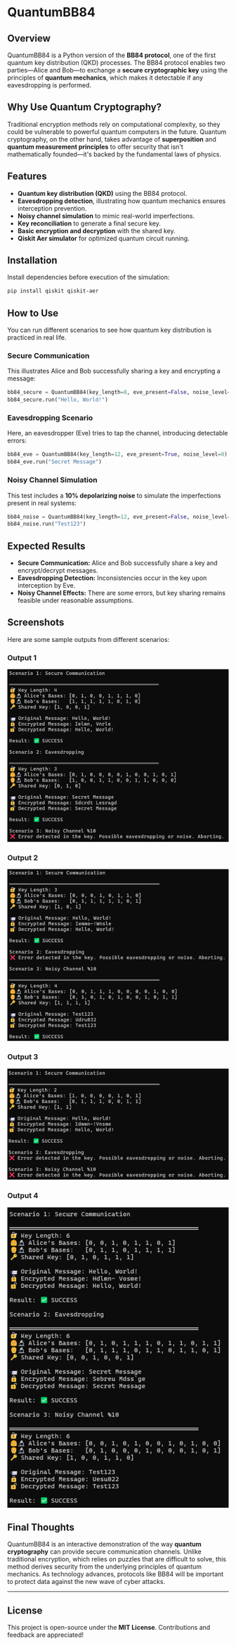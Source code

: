 # QuantumBB84

## Overview
QuantumBB84 is a Python version of the **BB84 protocol**, one of the first quantum key distribution (QKD) processes. The BB84 protocol enables two parties—Alice and Bob—to exchange a **secure cryptographic key** using the principles of **quantum mechanics**, which makes it detectable if any eavesdropping is performed.

## Why Use Quantum Cryptography?
Traditional encryption methods rely on computational complexity, so they could be vulnerable to powerful quantum computers in the future. Quantum cryptography, on the other hand, takes advantage of **superposition** and **quantum measurement principles** to offer security that isn't mathematically founded—it's backed by the fundamental laws of physics.

## Features
- **Quantum key distribution (QKD)** using the BB84 protocol.
- **Eavesdropping detection**, illustrating how quantum mechanics ensures interception prevention.
- **Noisy channel simulation** to mimic real-world imperfections.
- **Key reconciliation** to generate a final secure key.
- **Basic encryption and decryption** with the shared key.
- **Qiskit Aer simulator** for optimized quantum circuit running.

## Installation
Install dependencies before execution of the simulation:

```bash
pip install qiskit qiskit-aer
```

## How to Use
You can run different scenarios to see how quantum key distribution is practiced in real life.

### Secure Communication
This illustrates Alice and Bob successfully sharing a key and encrypting a message:
```python
bb84_secure = QuantumBB84(key_length=8, eve_present=False, noise_level=0)
bb84_secure.run("Hello, World!")
```

### Eavesdropping Scenario
Here, an eavesdropper (Eve) tries to tap the channel, introducing detectable errors:
```python
bb84_eve = QuantumBB84(key_length=12, eve_present=True, noise_level=0)
bb84_eve.run("Secret Message")
```

### Noisy Channel Simulation
This test includes a **10% depolarizing noise** to simulate the imperfections present in real systems:
```python
bb84_noise = QuantumBB84(key_length=12, eve_present=False, noise_level=0.1)
bb84_noise.run("Test123")
```

## Expected Results
- **Secure Communication:** Alice and Bob successfully share a key and encrypt/decrypt messages.
- **Eavesdropping Detection:** Inconsistencies occur in the key upon interception by Eve.
- **Noisy Channel Effects:** There are some errors, but key sharing remains feasible under reasonable assumptions.

## Screenshots  
Here are some sample outputs from different scenarios:  

### Output 1  
![Output Example 1](src/1.png)  

### Output 2 
![Output Example 2](src/2.png)  

### Output 3  
![Output Example 3](src/3.png)  

### Output 4
![Output Example 4](src/4.png) 


## Final Thoughts
QuantumBB84 is an interactive demonstration of the way **quantum cryptography** can provide secure communication channels. Unlike traditional encryption, which relies on puzzles that are difficult to solve, this method derives security from the underlying principles of quantum mechanics. As technology advances, protocols like BB84 will be important to protect data against the new wave of cyber attacks.

---

## License
This project is open-source under the **MIT License**. Contributions and feedback are appreciated!


